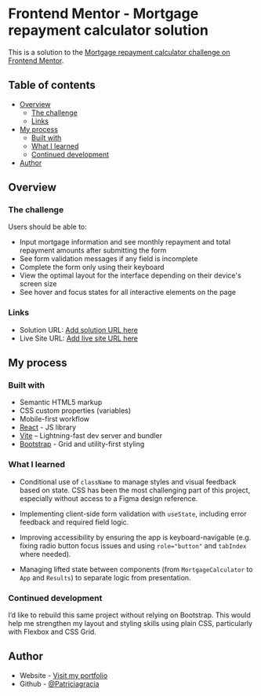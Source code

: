 # Frontend Mentor - Mortgage repayment calculator solution

This is a solution to the [Mortgage repayment calculator challenge on Frontend Mentor](https://www.frontendmentor.io/challenges/mortgage-repayment-calculator-Galx1LXK73).

## Table of contents

- [Overview](#overview)
  - [The challenge](#the-challenge)
  - [Links](#links)
- [My process](#my-process)
  - [Built with](#built-with)
  - [What I learned](#what-i-learned)
  - [Continued development](#continued-development)
- [Author](#author)

## Overview

### The challenge

Users should be able to:

- Input mortgage information and see monthly repayment and total repayment amounts after submitting the form
- See form validation messages if any field is incomplete
- Complete the form only using their keyboard
- View the optimal layout for the interface depending on their device's screen size
- See hover and focus states for all interactive elements on the page

### Links

- Solution URL: [Add solution URL here](https://github.com/Patriciagracia/mortgage-calculator/tree/main)
- Live Site URL: [Add live site URL here](https://mortgage-calculator-five-snowy.vercel.app/)

## My process

### Built with

- Semantic HTML5 markup
- CSS custom properties (variables)
- Mobile-first workflow
- [React](https://reactjs.org/) - JS library
- [Vite](https://vite.dev/) – Lightning-fast dev server and bundler
- [Bootstrap](https://getbootstrap.com/) - Grid and utility-first styling

### What I learned

- Conditional use of `className` to manage styles and visual feedback based on state. CSS has been the most challenging part of this project, especially without access to a Figma design reference.

- Implementing client-side form validation with `useState`, including error feedback and required field logic.

- Improving accessibility by ensuring the app is keyboard-navigable (e.g. fixing radio button focus issues and using `role="button"` and `tabIndex` where needed).

- Managing lifted state between components (from `MortgageCalculator` to `App` and `Results`) to separate logic from presentation.

### Continued development

I’d like to rebuild this same project without relying on Bootstrap. This would help me strengthen my layout and styling skills using plain CSS, particularly with Flexbox and CSS Grid.

## Author

- Website - [Visit my portfolio](https://personal-portfolio-nu-black.vercel.app/)
- Github - [@Patriciagracia](https://github.com/Patriciagracia)
